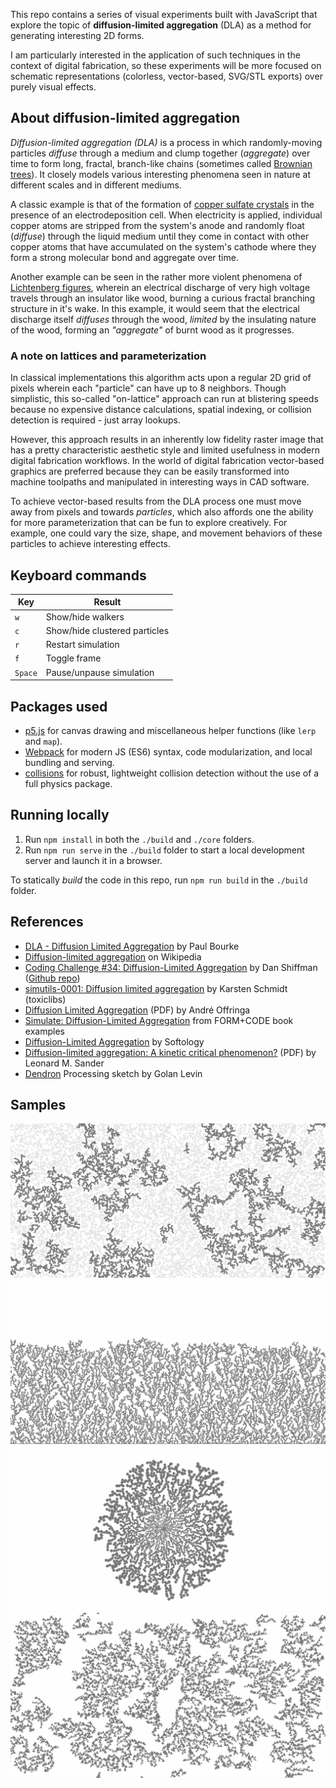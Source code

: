 This repo contains a series of visual experiments built with JavaScript that explore the topic of __diffusion-limited aggregation__ (DLA) as a method for generating interesting 2D forms.

I am particularly interested in the application of such techniques in the context of digital fabrication, so these experiments will be more focused on schematic representations (colorless, vector-based, SVG/STL exports) over purely visual effects.

## About diffusion-limited aggregation

_Diffusion-limited aggregation (DLA)_ is a process in which randomly-moving particles _diffuse_ through a medium and clump together (_aggregate_) over time to form long, fractal, branch-like chains (sometimes called [Brownian trees](https://en.wikipedia.org/wiki/Brownian_tree)). It closely models various interesting phenomena seen in nature at different scales and in different mediums.

A classic example is that of the formation of [copper sulfate crystals](https://upload.wikimedia.org/wikipedia/commons/b/b8/DLA_Cluster.JPG) in the presence of an electrodeposition cell. When electricity is applied, individual copper atoms are stripped from the system's anode and randomly float (_diffuse_) through the liquid medium until they come in contact with other copper atoms that have accumulated on the system's cathode where they form a strong molecular bond and aggregate over time.

Another example can be seen in the rather more violent phenomena of [Lichtenberg figures](https://en.wikipedia.org/wiki/Lichtenberg_figure), wherein an electrical discharge of very high voltage travels through an insulator like wood, burning a curious fractal branching structure in it's wake. In this example, it would seem that the electrical discharge itself _diffuses_ through the wood, _limited_ by the insulating nature of the wood, forming an _"aggregate"_ of burnt wood as it progresses. 

### A note on lattices and parameterization
In classical implementations this algorithm acts upon a regular 2D grid of pixels wherein each "particle" can have up to 8 neighbors. Though simplistic, this so-called "on-lattice" approach can run at blistering speeds because no expensive distance calculations, spatial indexing, or collision detection is required - just array lookups. 

However, this approach results in an inherently low fidelity raster image that has a pretty characteristic aesthetic style and limited usefulness in modern digital fabrication workflows. In the world of digital fabrication vector-based graphics are preferred because they can be easily transformed into machine toolpaths and manipulated in interesting ways in CAD software.

To achieve vector-based results from the DLA process one must move away from pixels and towards _particles_, which also affords one the ability for more parameterization that can be fun to explore creatively. For example, one could vary the size, shape, and movement behaviors of these particles to achieve interesting effects.

## Keyboard commands

| Key     | Result                        |
|---      |---                            |
| `w`     | Show/hide walkers             |
| `c`     | Show/hide clustered particles |
| `r`     | Restart simulation            |
| `f`     | Toggle frame                  |
| `Space` | Pause/unpause simulation      |

## Packages used
* [p5.js](https://www.npmjs.com/package/p5) for canvas drawing and miscellaneous helper functions (like `lerp` and `map`).
* [Webpack](https://webpack.js.org/) for modern JS (ES6) syntax, code modularization, and local bundling and serving.
* [collisions](https://www.npmjs.com/package/collisions) for robust, lightweight collision detection without the use of a full physics package.

## Running locally

1. Run `npm install` in both the `./build` and `./core` folders.
2. Run `npm run serve` in the `./build` folder to start a local development server and launch it in a browser.

To statically _build_ the code in this repo, run `npm run build` in the `./build` folder.

## References

* [DLA - Diffusion Limited Aggregation](http://paulbourke.net/fractals/dla/) by Paul Bourke
* [Diffusion-limited aggregation](https://en.wikipedia.org/wiki/Diffusion-limited_aggregation) on Wikipedia
* [Coding Challenge #34: Diffusion-Limited Aggregation](https://www.youtube.com/watch?v=Cl_Gjj80gPE) by Dan Shiffman ([Github repo](https://github.com/CodingTrain/website/tree/master/CodingChallenges/CC_034_DLA/P5))
* [simutils-0001: Diffusion limited aggregation](http://toxiclibs.org/2010/02/new-package-simutils/) by Karsten Schmidt (toxiclibs)
* [Diffusion Limited Aggregation](https://www.astro.rug.nl/~offringa/Diffusion%20Limited%20Aggregation.pdf) (PDF) by André Offringa
* [Simulate: Diffusion-Limited Aggregation](http://formandcode.com/code-examples/simulate-dla) from FORM+CODE book examples
* [Diffusion-Limited Aggregation](https://softologyblog.wordpress.com/tag/diffusion-limited-aggregation/) by Softology
* [Diffusion-limited aggregation: A kinetic critical phenomenon?](http://www.thp.uni-koeln.de/krug/teaching-Dateien/SS2012/Sander2000.pdf) (PDF) by Leonard M. Sander
* [Dendron](http://www.flong.com/projects/dendron/) Processing sketch by Golan Levin

## Samples

![Basic DLA](01-basic-dla/images/social-media-preview.png)
![Directional bias](02-directional-bias/images/social-media-preview.png)
![Different sizes](03-different-sizes/images/social-media-preview.png)
![Different shapes](04-different-shapes/images/social-media-preview.png)